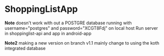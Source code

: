 # ShoppingListApp

**Note** doesn't work with out a POSTGRE database running with username="postgres" and password="XCGT8Fdj" on local host
Run server in shoppinglist-api and app in android-app

**Note2** making a new version on branch v1.1 mainly change to using the koth integrated database